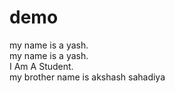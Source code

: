# demo
my name is a yash.
<br/>
my name is a yash.
<br/>
I Am A Student.
<br/>
my brother name is akshash sahadiya